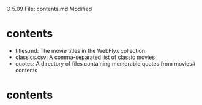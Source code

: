 O 5.09                   File: contents.md                    Modified

# contents

- titles.md: The movie titles in the WebFlyx collection
- classics.csv: A comma-separated list of classic movies
- quotes: A directory of files containing memorable quotes from movies# contents


# contents


